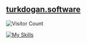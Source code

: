## [turkdogan.software](https://turkdogan.software/)

![Visitor Count](https://profile-counter.glitch.me/saidturkdogan/count.svg)

[![My Skills](https://skillicons.dev/icons?i=js,html,css,wasm,java)](https://skillicons.dev)
